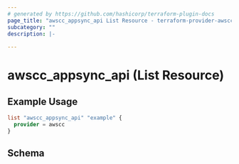 ```yaml
---
# generated by https://github.com/hashicorp/terraform-plugin-docs
page_title: "awscc_appsync_api List Resource - terraform-provider-awscc"
subcategory: ""
description: |-
  
---
```


# awscc_appsync_api (List Resource)



## Example Usage

```terraform
list "awscc_appsync_api" "example" {
  provider = awscc
}
```

<!-- schema generated by tfplugindocs -->
## Schema

